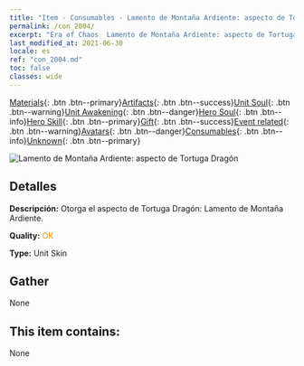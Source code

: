 ```yaml
---
title: "Item - Consumables - Lamento de Montaña Ardiente: aspecto de Tortuga Dragón"
permalink: /con_2004/
excerpt: "Era of Chaos  Lamento de Montaña Ardiente: aspecto de Tortuga Dragón"
last_modified_at: 2021-06-30
locale: es
ref: "con_2004.md"
toc: false
classes: wide
---
```

 [Materials](/ItemsES/){: .btn .btn--primary}[Artifacts](/ItemsES/Artifacts/){: .btn .btn--success}[Unit Soul](/ItemsES/UnitSoul/){: .btn .btn--warning}[Unit Awakening](/ItemsES/UnitAwakening/){: .btn .btn--danger}[Hero Soul](/ItemsES/HeroSoul/){: .btn .btn--info}[Hero Skill](/ItemsES/HeroSkill/){: .btn .btn--primary}[Gift](/ItemsES/Gift/){: .btn .btn--success}[Event related](/ItemsES/Events/){: .btn .btn--warning}[Avatars](/ItemsES/Avatars/){: .btn .btn--danger}[Consumables](/ItemsES/Consumables/){: .btn .btn--info}[Unknown](/ItemsES/Unknown/){: .btn .btn--primary}

 ![Lamento de Montaña Ardiente: aspecto de Tortuga Dragón](/images/u/ti_longguidiancangpifu.jpg)

## Detalles
 **Descripción:** Otorga el aspecto de Tortuga Dragón: Lamento de Montaña Ardiente.

 **Quality:** <span style="color: #FF8C00">OK</span>

 **Type:** Unit Skin

## Gather

  None

## This item contains:

  None

